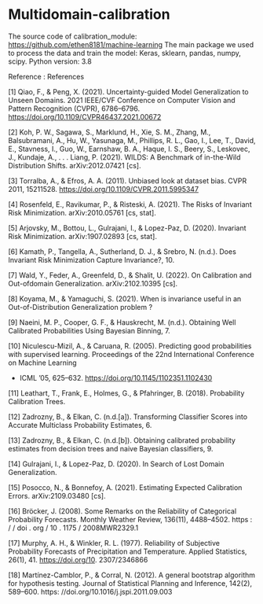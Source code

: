 # Multidomain-calibration
The source code of calibration_module: https://github.com/ethen8181/machine-learning
The main package we used to process the data and train the model: Keras, sklearn, pandas, numpy, scipy.
Python version: 3.8

Reference :
References

[1] Qiao, F., & Peng, X. (2021). Uncertainty-guided Model Generalization to Unseen Domains. 2021 IEEE/CVF Conference on Computer Vision and Pattern Recognition (CVPR), 6786–6796. https://doi.org/10.1109/CVPR46437.2021.00672

[2] Koh, P. W., Sagawa, S., Marklund, H., Xie, S. M., Zhang, M., Balsubramani, A., Hu, W., Yasunaga, M., Phillips, R. L., Gao, I., Lee, T., David, E., Stavness, I., Guo, W., Earnshaw, B. A., Haque, I. S., Beery, S., Leskovec, J., Kundaje, A., . . . Liang, P. (2021). WILDS: A Benchmark of in-the-Wild Distribution Shifts. arXiv:2012.07421 [cs].

[3] Torralba, A., & Efros, A. A. (2011). Unbiased look at dataset bias. CVPR 2011, 15211528. https://doi.org/10.1109/CVPR.2011.5995347

[4] Rosenfeld, E., Ravikumar, P., & Risteski, A. (2021). The Risks of Invariant Risk Minimization. arXiv:2010.05761 [cs, stat].

[5] Arjovsky, M., Bottou, L., Gulrajani, I., & Lopez-Paz, D. (2020). Invariant Risk Minimization. arXiv:1907.02893 [cs, stat].

[6] Kamath, P., Tangella, A., Sutherland, D. J., & Srebro, N. (n.d.). Does Invariant Risk Minimization Capture Invariance?, 10.

[7] Wald, Y., Feder, A., Greenfeld, D., & Shalit, U. (2022). On Calibration and Out-ofdomain Generalization. arXiv:2102.10395 [cs].

[8] Koyama, M., & Yamaguchi, S. (2021). When is invariance useful in an Out-of-Distribution Generalization problem ?

[9] Naeini, M. P., Cooper, G. F., & Hauskrecht, M. (n.d.). Obtaining Well Calibrated Probabilities Using Bayesian Binning, 7.

[10] Niculescu-Mizil, A., & Caruana, R. (2005). Predicting good probabilities with supervised learning. Proceedings of the 22nd International Conference on Machine Learning

- ICML ’05, 625–632. https://doi.org/10.1145/1102351.1102430

[11] Leathart, T., Frank, E., Holmes, G., & Pfahringer, B. (2018). Probability Calibration Trees.

[12] Zadrozny, B., & Elkan, C. (n.d.[a]). Transforming Classifier Scores into Accurate Multiclass Probability Estimates, 6.

[13] Zadrozny, B., & Elkan, C. (n.d.[b]). Obtaining calibrated probability estimates from decision trees and naive Bayesian classifiers, 9.

[14] Gulrajani, I., & Lopez-Paz, D. (2020). In Search of Lost Domain Generalization.

[15] Posocco, N., & Bonnefoy, A. (2021). Estimating Expected Calibration Errors. arXiv:2109.03480 [cs].

[16] Bröcker, J. (2008). Some Remarks on the Reliability of Categorical Probability Forecasts. Monthly Weather Review, 136(11), 4488–4502. https : / / doi . org / 10 . 1175 / 2008MWR2329.1

[17] Murphy, A. H., & Winkler, R. L. (1977). Reliability of Subjective Probability Forecasts of Precipitation and Temperature. Applied Statistics, 26(1), 41. https://doi.org/10. 2307/2346866

[18] Martínez-Camblor, P., & Corral, N. (2012). A general bootstrap algorithm for hypothesis testing. Journal of Statistical Planning and Inference, 142(2), 589–600. https: //doi.org/10.1016/j.jspi.2011.09.003
